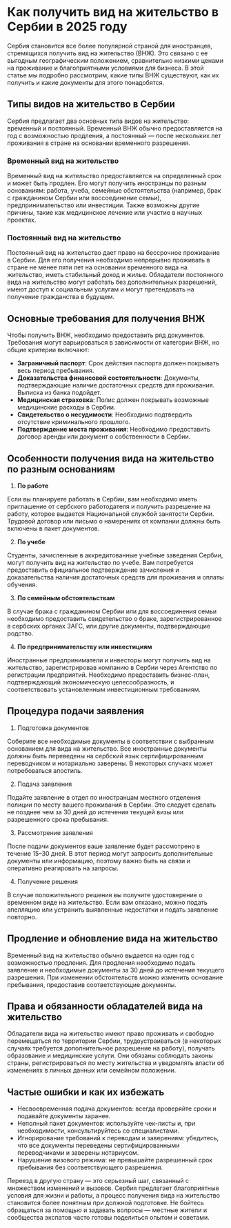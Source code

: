 <h1>Как получить вид на жительство в Сербии в 2025 году</h1>
Сербия становится все более популярной страной для иностранцев, стремящихся получить вид на жительство (ВНЖ). Это связано с ее выгодным географическим положением, сравнительно низкими ценами на проживание и благоприятными условиями для бизнеса. В этой статье мы подробно рассмотрим, какие типы ВНЖ существуют, как их получить и какие документы для этого понадобятся.
<h2>Типы видов на жительство в Сербии</h2>
Сербия предлагает два основных типа видов на жительство: временный и постоянный. Временный ВНЖ обычно предоставляется на год с возможностью продления, а постоянный — после нескольких лет проживания в стране на основании временного разрешения.
<h3>Временный вид на жительство</h3>
Временный вид на жительство предоставляется на определенный срок и может быть продлен. Его могут получить иностранцы по разным основаниям: работа, учеба, семейные обстоятельства (например, брак с гражданином Сербии или воссоединение семьи), предпринимательство или инвестиции. Также возможны другие причины, такие как медицинское лечение или участие в научных проектах.
<h3>Постоянный вид на жительство</h3>
Постоянный вид на жительство дает право на бессрочное проживание в Сербии. Для его получения необходимо непрерывно проживать в стране не менее пяти лет на основании временного вида на жительство, иметь стабильный доход и жилье. Обладатели постоянного вида на жительство могут работать без дополнительных разрешений, имеют доступ к социальным услугам и могут претендовать на получение гражданства в будущем.
<h2>Основные требования для получения ВНЖ</h2>
Чтобы получить ВНЖ, необходимо предоставить ряд документов. Требования могут варьироваться в зависимости от категории ВНЖ, но общие критерии включают:
<ul>
 	<li><strong>Заграничный паспорт</strong>: Срок действия паспорта должен покрывать весь период пребывания.</li>
 	<li><strong>Доказательства финансовой состоятельности</strong>: Документы, подтверждающие наличие достаточных средств для проживания. Выписка из банка подойдет.</li>
 	<li><strong>Медицинская страховка</strong>: Полис должен покрывать возможные медицинские расходы в Сербии.</li>
 	<li><strong>Свидетельство о несудимости</strong>: Необходимо подтвердить отсутствие криминального прошлого.</li>
 	<li><strong>Подтверждение места проживания</strong>: Необходимо предоставить договор аренды или документ о собственности в Сербии.</li>
</ul>
<h2>Особенности получения вида на жительство по разным основаниям</h2>
<ol>
 	<li><strong>По работе</strong></li>
</ol>
Если вы планируете работать в Сербии, вам необходимо иметь приглашение от сербского работодателя и получить разрешение на работу, которое выдается Национальной службой занятости Сербии. Трудовой договор или письмо о намерениях от компании должны быть включены в пакет документов.
<ol start="2">
 	<li><strong>По учебе</strong></li>
</ol>
Студенты, зачисленные в аккредитованные учебные заведения Сербии, могут получить вид на жительство по учебе. Вам потребуется предоставить официальное подтверждение зачисления и доказательства наличия достаточных средств для проживания и оплаты обучения.
<ol start="3">
 	<li><strong>По семейным обстоятельствам</strong></li>
</ol>
В случае брака с гражданином Сербии или для воссоединения семьи необходимо предоставить свидетельство о браке, зарегистрированное в сербских органах ЗАГС, или другие документы, подтверждающие родство.
<ol start="4">
 	<li><strong>По предпринимательству или инвестициям</strong></li>
</ol>
Иностранные предприниматели и инвесторы могут получить вид на жительство, зарегистрировав компанию в Сербии через Агентство по регистрации предприятий. Необходимо предоставить бизнес-план, подтверждающий экономическую целесообразность, и соответствовать установленным инвестиционным требованиям.
<h2>Процедура подачи заявления</h2>
<ol>
 	<li>Подготовка документов</li>
</ol>
Соберите все необходимые документы в соответствии с выбранным основанием для вида на жительство. Все иностранные документы должны быть переведены на сербский язык сертифицированным переводчиком и нотариально заверены. В некоторых случаях может потребоваться апостиль.
<ol start="2">
 	<li>Подача заявления</li>
</ol>
Подайте заявление в отдел по иностранцам местного отделения полиции по месту вашего проживания в Сербии. Это следует сделать не позднее чем за 30 дней до истечения текущей визы или разрешенного срока пребывания.
<ol start="3">
 	<li>Рассмотрение заявления</li>
</ol>
После подачи документов ваше заявление будет рассмотрено в течение 15–30 дней. В этот период могут запросить дополнительные документы или информацию, поэтому важно быть на связи и оперативно реагировать на запросы.
<ol start="4">
 	<li>Получение решения</li>
</ol>
В случае положительного решения вы получите удостоверение о временном виде на жительство. Если вам отказано, можно подать апелляцию или устранить выявленные недостатки и подать заявление повторно.
<h2>Продление и обновление вида на жительство</h2>
Временный вид на жительство обычно выдается на один год с возможностью продления. Для продления необходимо подать заявление и необходимые документы за 30 дней до истечения текущего разрешения. При изменении обстоятельств можно изменить основание пребывания, предоставив соответствующие документы.
<h2>Права и обязанности обладателей вида на жительство</h2>
Обладатели вида на жительство имеют право проживать и свободно перемещаться по территории Сербии, трудоустраиваться (в некоторых случаях требуется дополнительное разрешение на работу), получать образование и медицинские услуги. Они обязаны соблюдать законы страны, регистрироваться по месту жительства и уведомлять власти об изменениях в личных данных или семейном положении.
<h2>Частые ошибки и как их избежать</h2>
<ul>
 	<li>Несвоевременная подача документов: всегда проверяйте сроки и подавайте документы заранее.</li>
 	<li>Неполный пакет документов: используйте чек-листы и, при необходимости, консультируйтесь со специалистами.</li>
 	<li>Игнорирование требований к переводам и заверениям: убедитесь, что все документы переведены сертифицированными переводчиками и заверены нотариусом.</li>
 	<li>Нарушение визового режима: не превышайте разрешенный срок пребывания без соответствующего разрешения.</li>
</ul>
Переезд в другую страну — это серьезный шаг, связанный с множеством изменений и вызовов. Сербия предлагает благоприятные условия для жизни и работы, а процесс получения вида на жительство становится более понятным при должной подготовке. Не бойтесь обращаться за помощью и задавать вопросы — местные жители и сообщества экспатов часто готовы поделиться опытом и советами.
